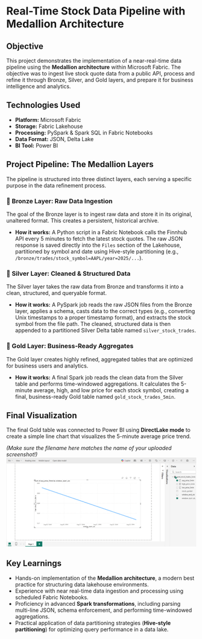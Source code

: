 # Real-Time Stock Data Pipeline with Medallion Architecture

## Objective

This project demonstrates the implementation of a near-real-time data pipeline using the **Medallion architecture** within Microsoft Fabric. The objective was to ingest live stock quote data from a public API, process and refine it through Bronze, Silver, and Gold layers, and prepare it for business intelligence and analytics.

## Technologies Used

* **Platform:** Microsoft Fabric
* **Storage:** Fabric Lakehouse
* **Processing:** PySpark & Spark SQL in Fabric Notebooks
* **Data Format:** JSON, Delta Lake
* **BI Tool:** Power BI

## Project Pipeline: The Medallion Layers

The pipeline is structured into three distinct layers, each serving a specific purpose in the data refinement process.

### 🥉 Bronze Layer: Raw Data Ingestion

The goal of the Bronze layer is to ingest raw data and store it in its original, unaltered format. This creates a persistent, historical archive.

* **How it works:** A Python script in a Fabric Notebook calls the Finnhub API every 5 minutes to fetch the latest stock quotes. The raw JSON response is saved directly into the `Files` section of the Lakehouse, partitioned by symbol and date using Hive-style partitioning (e.g., `/bronze/trades/stock_symbol=AAPL/year=2025/...`).

### 🥈 Silver Layer: Cleaned & Structured Data

The Silver layer takes the raw data from Bronze and transforms it into a clean, structured, and queryable format.

* **How it works:** A PySpark job reads the raw JSON files from the Bronze layer, applies a schema, casts data to the correct types (e.g., converting Unix timestamps to a proper timestamp format), and extracts the stock symbol from the file path. The cleaned, structured data is then appended to a partitioned Silver Delta table named `silver_stock_trades`.

### 🥇 Gold Layer: Business-Ready Aggregates

The Gold layer creates highly refined, aggregated tables that are optimized for business users and analytics.

* **How it works:** A final Spark job reads the clean data from the Silver table and performs time-windowed aggregations. It calculates the 5-minute average, high, and low price for each stock symbol, creating a final, business-ready Gold table named `gold_stock_trades_5min`.

## Final Visualization

The final Gold table was connected to Power BI using **DirectLake mode** to create a simple line chart that visualizes the 5-minute average price trend.

*(Make sure the filename here matches the name of your uploaded screenshot!)*
![Dashboard Screenshot](powerbi-screenshot.png)

## Key Learnings

* Hands-on implementation of the **Medallion architecture**, a modern best practice for structuring data lakehouse environments.
* Experience with near real-time data ingestion and processing using scheduled Fabric Notebooks.
* Proficiency in advanced **Spark transformations**, including parsing multi-line JSON, schema enforcement, and performing time-windowed aggregations.
* Practical application of data partitioning strategies (**Hive-style partitioning**) for optimizing query performance in a data lake.
